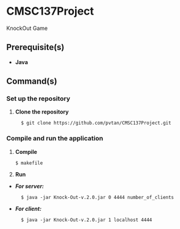# CMSC137Project
KnockOut Game

## Prerequisite(s)
- **Java**

## Command(s)

### Set up the repository
1. **Clone the repository**
    ```
	  $ git clone https://github.com/pvtan/CMSC137Project.git
	  ```
### Compile and run the application
1. **Compile**
    ```
    $ makefile
    ```
2. **Run**
- ***For server:***
    ```
	  $ java -jar Knock-Out-v.2.0.jar 0 4444 number_of_clients
    ```
- ***For client:***
    ```
	  $ java -jar Knock-Out-v.2.0.jar 1 localhost 4444
    ```

